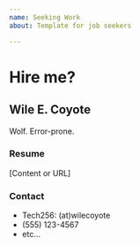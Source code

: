 ```yaml
---
name: Seeking Work
about: Template for job seekers

---
```


# Hire me?

## Wile E. Coyote
Wolf. Error-prone.

### Resume
[Content or URL]

### Contact
- Tech256: (at)wilecoyote
- (555) 123-4567
- etc...
